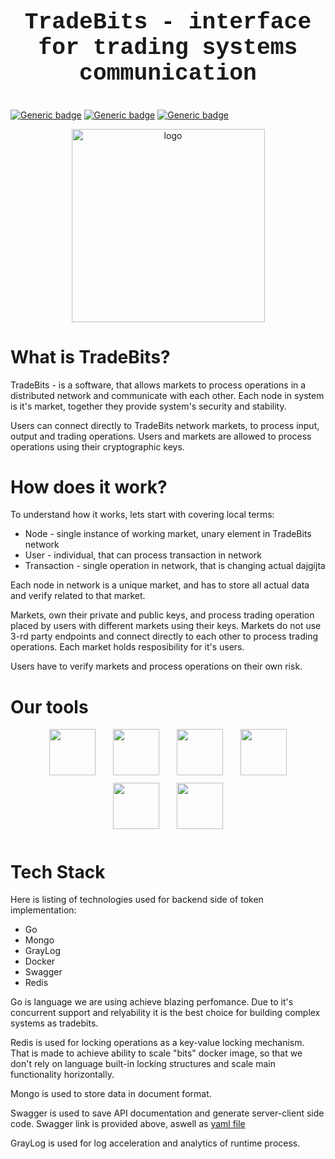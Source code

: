 
# <p  align="center" style="font-family:courier;font-size:130%" size=212px> TradeBits - interface for trading systems communication </p> 

[![Generic badge](https://img.shields.io/badge/LICENSE-MIT-orange.svg)](LICENSE)
[![Generic badge](https://img.shields.io/badge/DOCKER-HUB-blue.svg)](https://hub.docker.com/repository/docker/dangdancheg/tradebits)
[![Generic badge](https://img.shields.io/badge/SWAGGER-API-green.svg)](https://app.swaggerhub.com/apis/Dancheg97/tradebits/1.0.0)



<p align="center">
  <img height="309px" src="https://www.downloadclipart.net/large/network-png-hd.png" alt="logo"/>
</p>

# What is TradeBits?

TradeBits - is a software, that allows markets to process operations in a distributed network and communicate with each other. Each node in system is it's market, together they provide system's security and stability.

Users can connect directly to TradeBits network markets, to process input, output and trading operations. Users and markets are allowed to process operations using their cryptographic keys.

# How does it work?

To understand how it works, lets start with covering local terms:
- Node - single instance of working market, unary element in TradeBits network
- User - individual, that can process transaction in network
- Transaction - single operation in network, that is changing actual dajgijta

Each node in network is a unique market, and has to store all actual data and verify related to that market.

Markets, own their private and public keys, and process trading operation placed by users with different markets using their keys. Markets do not use 3-rd party endpoints and connect directly to each other to process trading operations. Each market holds resposibility for it's users.

Users have to verify markets and process operations on their own risk.

# Our tools


<p align="center">
<img go align="center" style="padding-left: 12px; padding-right: 12px; padding-bottom: 12px;" width="74px" height="74px" src="https://raw.githubusercontent.com/golangci/awesome-go-linters/master/go.png" />
<img mongo align="center" style="padding-left: 12px; padding-right: 12px; padding-bottom: 12px;" width="74px" height="74px" src="https://upload.wikimedia.org/wikipedia/commons/thumb/f/f9/Antu_mongodb.svg/2048px-Antu_mongodb.svg.png"/>
<img graylog align="center" style="padding-left: 12px; padding-right: 12px; padding-bottom: 12px;" width="74px" height="74px" src="https://camo.githubusercontent.com/e6c89a3654756437bd520290bdbe8062bea43e97d38ef2a95d1873d0edd0e014/68747470733a2f2f63646e2e66726565626965737570706c792e636f6d2f6c6f676f732f6c617267652f32782f677261796c6f672d6c6f676f2d706e672d7472616e73706172656e742e706e67" />
<img docker align="center" style="padding-left: 12px; padding-right: 12px; padding-bottom: 12px;" width="74px" height="74px" src="https://cdn-icons-png.flaticon.com/512/919/919853.png" />
<img swagger align="center" style="padding-left: 12px; padding-right: 12px; padding-bottom: 12px;" width="74px" height="74px" src="https://upload.wikimedia.org/wikipedia/commons/a/ab/Swagger-logo.png" />
<img redis align="center" style="padding-left: 12px; padding-right: 12px; padding-bottom: 12px;" width="74px" height="74px" src="https://is3-ssl.mzstatic.com/image/thumb/Purple124/v4/17/cd/a2/17cda2a0-b641-c3d0-3d22-141704a40eef/Icon.png/1200x630bb.png" />
</p>


# Tech Stack

Here is listing of technologies used for backend side of token implementation:
- Go
- Mongo
- GrayLog
- Docker
- Swagger
- Redis

Go is language we are using achieve blazing perfomance. Due to it's concurrent support and relyability it is the best choice for building complex systems as tradebits.

Redis is used for locking operations as a key-value locking mechanism. That is made to achieve ability to scale "bits" docker image, so that we don't rely on language built-in locking structures and scale main functionality horizontally.

Mongo is used to store data in document format.

Swagger is used to save API documentation and generate server-client side code. Swagger link is provided above, aswell as [yaml file](api/swagger.yaml)

GrayLog is used for log acceleration and analytics of runtime process.
